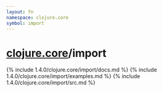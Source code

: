 ```yaml
---
layout: fn
namespace: clojure.core
symbol: import
---
```


# [clojure.core](../)/import

{% include 1.4.0/clojure.core/import/docs.md %}
{% include 1.4.0/clojure.core/import/examples.md %}
{% include 1.4.0/clojure.core/import/src.md %}

